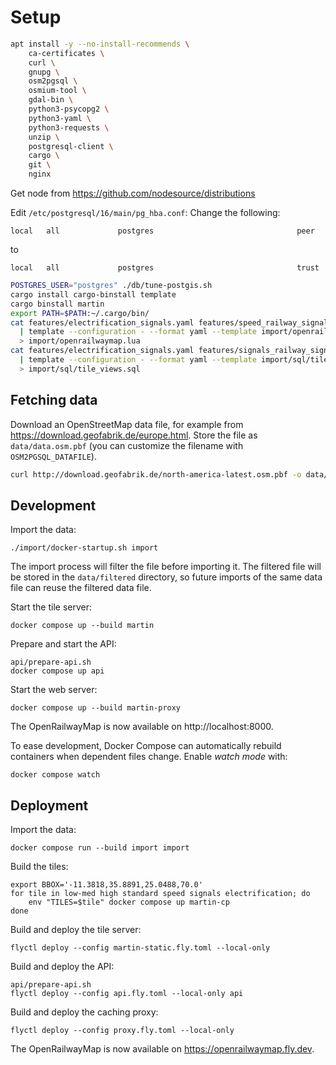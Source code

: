 # Setup

```sh
apt install -y --no-install-recommends \
    ca-certificates \
    curl \
    gnupg \
    osm2pgsql \
    osmium-tool \
    gdal-bin \
    python3-psycopg2 \
    python3-yaml \
    python3-requests \
    unzip \
    postgresql-client \
    cargo \
    git \
    nginx
```
Get node from https://github.com/nodesource/distributions

Edit `/etc/postgresql/16/main/pg_hba.conf`:
Change the following:
```
local   all             postgres                                peer
```
to
```
local   all             postgres                                trust
```

```sh
POSTGRES_USER="postgres" ./db/tune-postgis.sh
cargo install cargo-binstall template
cargo binstall martin
export PATH=$PATH:~/.cargo/bin/
cat features/electrification_signals.yaml features/speed_railway_signals.yaml features/train_protection.yaml features/signals_railway_signals.yaml \
  | template --configuration - --format yaml --template import/openrailwaymap.lua.tmpl \
  > import/openrailwaymap.lua
cat features/electrification_signals.yaml features/signals_railway_signals.yaml features/speed_railway_signals.yaml \
  | template --configuration - --format yaml --template import/sql/tile_views.sql.tmpl \
  > import/sql/tile_views.sql
```

## Fetching data

Download an OpenStreetMap data file, for example from https://download.geofabrik.de/europe.html. Store the file as `data/data.osm.pbf` (you can customize the filename with `OSM2PGSQL_DATAFILE`).

```sh
curl http://download.geofabrik.de/north-america-latest.osm.pbf -o data/data.osm.pbf
```

## Development

Import the data:
```shell
./import/docker-startup.sh import
```
The import process will filter the file before importing it. The filtered file will be stored in the `data/filtered` directory, so future imports of the same data file can reuse the filtered data file.

Start the tile server:
```shell
docker compose up --build martin
```

Prepare and start the API:
```shell
api/prepare-api.sh
docker compose up api
```

Start the web server:
```shell
docker compose up --build martin-proxy
```

The OpenRailwayMap is now available on http://localhost:8000.

To ease development, Docker Compose can automatically rebuild containers when dependent files change. Enable *watch mode* with:
```shell
docker compose watch
```

## Deployment

Import the data:
```shell
docker compose run --build import import
```

Build the tiles:
```shell
export BBOX='-11.3818,35.8891,25.0488,70.0'
for tile in low-med high standard speed signals electrification; do
    env "TILES=$tile" docker compose up martin-cp
done
```

Build and deploy the tile server:
```shell
flyctl deploy --config martin-static.fly.toml --local-only
```

Build and deploy the API:
```shell
api/prepare-api.sh
flyctl deploy --config api.fly.toml --local-only api
```

Build and deploy the caching proxy:
```shell
flyctl deploy --config proxy.fly.toml --local-only
```

The OpenRailwayMap is now available on https://openrailwaymap.fly.dev.
